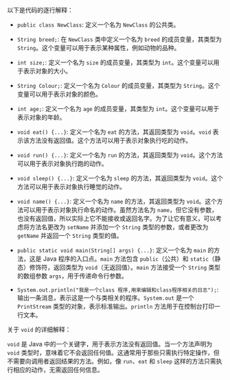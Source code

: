 以下是代码的逐行解释：

- `public class NewClass`: 定义一个名为 `NewClass` 的公共类。

- `String breed;`: 在 `NewClass` 类中定义一个名为 `breed` 的成员变量，其类型为 `String`。这个变量可以用于表示某种属性，例如动物的品种。

- `int size;`: 定义一个名为 `size` 的成员变量，其类型为 `int`。这个变量可以用于表示对象的大小。

- `String Colour;`: 定义一个名为 `Colour` 的成员变量，其类型为 `String`。这个变量可以用于表示对象的颜色。

- `int age;`: 定义一个名为 `age` 的成员变量，其类型为 `int`。这个变量可以用于表示对象的年龄。

- `void eat() {...}`: 定义一个名为 `eat` 的方法，其返回类型为 `void`。`void` 表示该方法没有返回值。这个方法可以用于表示对象执行吃的动作。

- `void run() {...}`: 定义一个名为 `run` 的方法，其返回类型为 `void`。这个方法可以用于表示对象执行跑的动作。

- `void sleep() {...}`: 定义一个名为 `sleep` 的方法，其返回类型为 `void`。这个方法可以用于表示对象执行睡觉的动作。

- `void name() {...}`: 定义一个名为 `name` 的方法，其返回类型为 `void`。这个方法可以用于表示对象执行命名的动作。虽然方法名为 `name`，但它没有参数，也没有返回值，所以实际上它不能接收或返回名字。为了让它有意义，可以考虑将方法名更改为 `setName` 并添加一个 `String` 类型的参数，或者更改为 `getName` 并返回一个 `String` 类型的值。

- `public static void main(String[] args) {...}`: 定义一个名为 `main` 的方法，这是 Java 程序的入口点。`main` 方法包含 `public`（公共）和 `static`（静态）修饰符，返回类型为 `void`（无返回值）。`main` 方法接受一个 `String` 类型的数组参数 `args`，用于传递命令行参数。

- `System.out.println("我是一个class 程序,用来编辑和class程序相关的日志");`: 输出一条消息，表示这是一个与类相关的程序。`System.out` 是一个 `PrintStream` 类型的对象，表示标准输出。`println` 方法用于在控制台打印一行文本。

关于 `void` 的详细解释：

`void` 是 Java 中的一个关键字，用于表示方法没有返回值。当一个方法声明为 `void` 类型时，意味着它不会返回任何值。这通常用于那些只需执行特定操作，但不需要向调用者返回结果的方法。例如，像 `run`、`eat` 和 `sleep` 这样的方法只需执行相应的动作，无需返回任何信息。